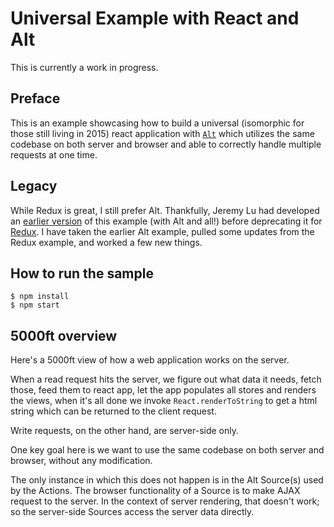 
Universal Example with React and Alt
====================================

This is currently a work in progress.

## Preface

This is an example showcasing how to build a universal (isomorphic for those still living in 2015) react application with [`Alt`](https://github.com/goatslacker/alt) which utilizes the same codebase on both server and browser and able to correctly handle multiple requests at one time.

## Legacy

While Redux is great, I still prefer Alt. Thankfully, Jeremy Lu had developed an [earlier version](https://github.com/coodoo/react-alt-isomorphic-example) of this example (with Alt and all!) before deprecating it for [Redux](https://github.com/coodoo/react-redux-isomorphic-example). I have taken the earlier Alt example, pulled some updates from the Redux example, and worked a few new things.

## How to run the sample

```
$ npm install
$ npm start
```

## 5000ft overview

Here's a 5000ft view of how a web application works on the server.

When a read request hits the server, we figure out what data it needs, fetch those, feed them to react app, let the app populates all stores and renders the views, when it's all done we invoke `React.renderToString` to get a html string which can be returned to the client request.

Write requests, on the other hand, are server-side only.

One key goal here is we want to use the same codebase on both server and browser, without any modification.

The only instance in which this does not happen is in the Alt Source(s) used by the Actions. The browser functionality of a Source is to make AJAX request to the server. In the context of server rendering, that doesn't work; so the server-side Sources access the server data directly.
